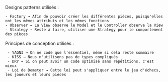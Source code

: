Designs patterns utilisés :

    - Factory → Afin de pouvoir créer les différentes pièces, puisqu'elles ont les mêmes attributs et les mêmes fonctions
    - Observer → La View observe le Model et le Controller observe la View
    - Strategy → Reste à faire, utiliser une Strategy pour le comportement des pièces

Principes de conception utilisés :

     - YAGNI → On ne code que l'essentiel, même si cela reste sommaire
     - KISS → Nous n'utilisons pas de types compliqués
     - DRY → Si on peut avoir un code optimisé sans répétitions, c'est mieux
     - Loi de Demeter → Cette loi peut s'appliquer entre le jeu d'échecs, les joueurs et leurs pièces


